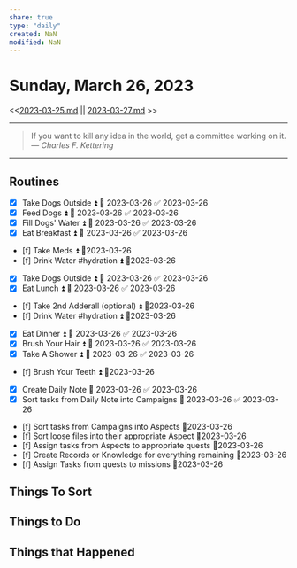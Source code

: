 ```yaml
---
share: true
type: "daily"
created: NaN 
modified: NaN
---
```

# Sunday, March 26, 2023
<<[2023-03-25.md](./2023-03-25.md) || [2023-03-27.md](./2023-03-27.md) >>

---

> If you want to kill any idea in the world, get a committee working on it.
> — <cite>Charles F. Kettering</cite>

---
 
## Routines
- [x] Take Dogs Outside ⏫ 📅 2023-03-26 ✅ 2023-03-26
- [x] Feed Dogs ⏫ 📅 2023-03-26 ✅ 2023-03-26
- [x] Fill Dogs' Water ⏫ 📅 2023-03-26 ✅ 2023-03-26
- [x] Eat Breakfast ⏫ 📅 2023-03-26 ✅ 2023-03-26
- [f] Take Meds ⏫  📆2023-03-26
- [f] Drink Water #hydration ⏫  📆2023-03-26
- [x] Take Dogs Outside ⏫ 📅 2023-03-26 ✅ 2023-03-26
- [x] Eat Lunch ⏫ 📅 2023-03-26 ✅ 2023-03-26
- [f] Take 2nd Adderall (optional) ⏫  📆2023-03-26
- [f] Drink Water #hydration ⏫  📆2023-03-26
- [x] Eat Dinner ⏫ 📅 2023-03-26 ✅ 2023-03-26
- [x] Brush Your Hair ⏫ 📅 2023-03-26 ✅ 2023-03-26
- [x] Take A Shower ⏫ 📅 2023-03-26 ✅ 2023-03-26
- [f] Brush Your Teeth ⏫  📆2023-03-26
- [x] Create Daily Note 📅 2023-03-26 ✅ 2023-03-26
- [x] Sort tasks from Daily Note into Campaigns 📅 2023-03-26 ✅ 2023-03-26
- [f] Sort tasks from Campaigns into Aspects 📆2023-03-26
- [f] Sort loose files into their appropriate Aspect 📆2023-03-26
- [f] Assign tasks from Aspects to appropriate quests 📆2023-03-26
- [f] Create Records or Knowledge for everything remaining 📆2023-03-26
- [f] Assign Tasks from quests to missions 📆2023-03-26


## Things To Sort

## Things to Do



## Things that Happened

